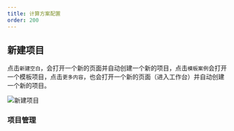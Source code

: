 ```yaml
---
title: 计算方案配置
order: 200
---
```




## 新建项目

点击`新建空白`，会打开一个新的页面并自动创建一个新的项目，点击`模板案例`会打开一个模板项目，点击`更多内容`，也会打开一个新的页面（进入工作台）并自动创建一个新的项目。

![新建项目](./新建项目.png "新建项目")

### 项目管理

